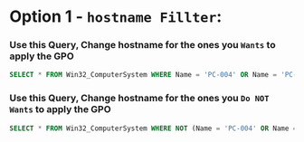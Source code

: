 # Option 1 - `hostname Fillter`:
### Use this Query, Change hostname for the ones you `Wants` to apply the GPO 
```sql
SELECT * FROM Win32_ComputerSystem WHERE Name = 'PC-004' OR Name = 'PC-005'
```
### Use this Query, Change hostname for the ones you `Do NOT Wants` to apply the GPO
```sql
SELECT * FROM Win32_ComputerSystem WHERE NOT (Name = 'PC-004' OR Name = 'PC-005')
```
